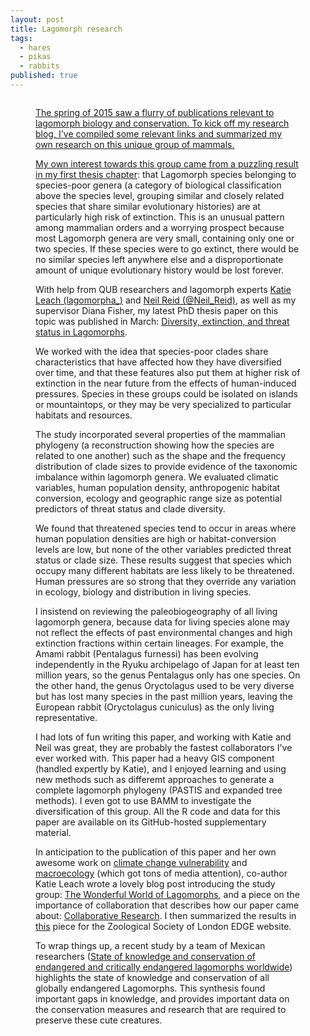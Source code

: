 ```yaml
---
layout: post
title: Lagomorph research
tags: 
  - hares
  - pikas
  - rabbits
published: true
---
```




<figure>
	<a href="https://github.com/luisDVA/luisdva.github.io/blob/master/images/liebre.png"><img 
</figure>

The spring of 2015 saw a flurry of publications relevant to lagomorph biology and conservation. To kick off my research blog, I've compiled some relevant links and summarized my own research on this unique group of mammals. 

My own interest towards this group came from a puzzling result in my first [thesis chapter](http://rspb.royalsocietypublishing.org/content/280/1765/20131092.short): that Lagomorph species belonging to species-poor genera (a category of biological classification above the species level, grouping similar and closely related species that share similar evolutionary histories) are at particularly high risk of extinction. This is an unusual pattern among mammalian orders and a worrying prospect because most Lagomorph genera are very small, containing only one or two species. If these species were to go extinct, there would be no similar species left anywhere else and a disproportionate amount of unique evolutionary history would be lost forever.

With help from QUB researchers and lagomorph experts [Katie Leach (lagomorpha_)](https://twitter.com/lagomorpha_) and [Neil Reid (@Neil_Reid)](https://twitter.com/Neil_Reid), as well as my supervisor Diana Fisher, my latest PhD thesis paper on this topic was published in March:
[Diversity, extinction, and threat status in Lagomorphs](http://onlinelibrary.wiley.com/doi/10.1111/ecog.01063/full). 

We worked with the idea that species-poor clades share characteristics that have affected how they have diversified over time, and that these features also put them at higher risk of extinction in the near future from the effects of human-induced pressures. Species in these groups could be isolated on islands or mountaintops, or they may be very specialized to particular habitats and resources. 

The study incorporated several properties of the mammalian phylogeny (a reconstruction showing how the species are related to one another) such as the shape and the frequency distribution of clade sizes to provide evidence of the taxonomic imbalance within lagomorph genera. We evaluated climatic variables, human population density, anthropogenic habitat conversion, ecology and geographic range size as potential predictors of threat status and clade diversity. 

We found that threatened species tend to occur in areas where human population densities are high or habitat-conversion levels are low, but none of the other variables predicted threat status or clade size. These results suggest that species which occupy many different habitats are less likely to be threatened. Human pressures are so strong that they override any variation in ecology, biology and distribution in living species.  

I insistend on reviewing the paleobiogeography of all living lagomorph genera, because data for living species alone may not reflect the effects of past environmental changes and high extinction fractions within certain lineages. For example, the Amami rabbit (Pentalagus furnessi) has been evolving independently in the Ryuku archipelago of Japan for at least ten million years, so the genus Pentalagus only has one species. On the other hand, the genus Oryctolagus used to be very diverse but has lost many species in the past million years, leaving the European rabbit (Oryctolagus cuniculus) as the only living representative.  

I had lots of fun writing this paper, and working with Katie and Neil was great, they are probably the fastest collaborators I've ever worked with. This paper had a heavy GIS component (handled expertly by Katie), and I enjoyed learning and using new methods such as differemt approaches to generate a complete lagomorph phylogeny (PASTIS and expanded tree methods). I even got to use BAMM to investigate the diversification of this group. All the R code and data for this paper are available on its GitHub-hosted supplementary material. 

In anticipation to the publication of this paper and her own awesome work on [climate change vulnerability](http://dx.plos.org/10.1371/journal.pone.0122267) and [macroecology](http://onlinelibrary.wiley.com/doi/10.1111/mam.12035/abstract) (which got tons of media attention), co-author Katie Leach wrote a lovely blog post introducing the study group: 
[The Wonderful World of Lagomorphs](http://blogs.qub.ac.uk/qubio/2015/02/18/the-wonderful-world-of-lagomorphs/), and a piece on the importance of collaboration that describes how our paper came about: [Collaborative Research](https://blogs.qub.ac.uk/qubio/2015/03/20/collaborative-research/). I then summarized the results in [this](http://www.edgeofexistence.org/edgeblog/?p=8267) piece for the Zoological Society of London EDGE website.

To wrap things up, a recent study by a team of Mexican researchers ([State of knowledge and conservation of endangered and critically endangered lagomorphs worldwide](http://www.revistas-conacyt.unam.mx/therya/index.php/THERYA/article/view/225/0)) highlights the state of knowledge and conservation of all globally endangered Lagomorphs. This synthesis found important gaps in knowledge, and provides important data on the conservation measures and research that are required to preserve these cute creatures.
